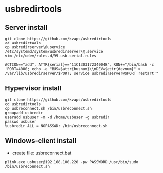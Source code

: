 usbredirtools
=============

Server install
--------------
```
git clone https://github.com/kvaps/usbredirtools
cd usbredirtools
cp usbredirserver\@.service /etc/systemd/system/usbredirserver\@.service
vim /etc/udev/rules.d/99-usb-serial.rules
```
```
ACTION=="add", ATTR{serial}=="11C130317234004B", RUN+="/bin/bash -c 'PORT=4000; echo -e "BUS=$attr{busnum}\\nDEV=$attr{devnum}" > /var/lib/usbredirserver/$PORT; service usbredirserver@$PORT restart'"
```

Hypervisor install
------------------
```
git clone https://github.com/kvaps/usbredirtools
cd usbredirtools
cp usbreconnect.sh /bin/usbreconnect.sh
groupadd usbredir
useradd usbuser -m -d /home/usbuser -g usbredir
passwd usbuser
%usbredir ALL = NOPASSWD: /bin/usbreconnect.sh
```

Windows-client install
----------------------

  - create file: usbreconnect.bat
```
plink.exe usbuser@192.168.100.220 -pw PASSWORD /usr/bin/sudo /bin/usbreconnect.sh
```
